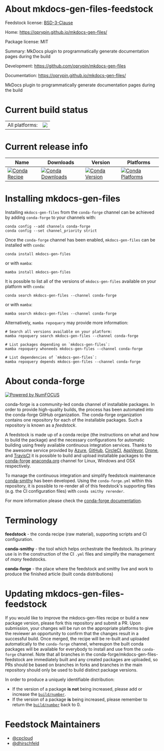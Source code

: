 About mkdocs-gen-files-feedstock
================================

Feedstock license: [BSD-3-Clause](https://github.com/conda-forge/mkdocs-gen-files-feedstock/blob/main/LICENSE.txt)

Home: https://oprypin.github.io/mkdocs-gen-files/

Package license: MIT

Summary: MkDocs plugin to programmatically generate documentation pages during the build

Development: https://github.com/oprypin/mkdocs-gen-files

Documentation: https://oprypin.github.io/mkdocs-gen-files/

MkDocs plugin to programmatically generate documentation pages during the build

Current build status
====================


<table><tr><td>All platforms:</td>
    <td>
      <a href="https://dev.azure.com/conda-forge/feedstock-builds/_build/latest?definitionId=15908&branchName=main">
        <img src="https://dev.azure.com/conda-forge/feedstock-builds/_apis/build/status/mkdocs-gen-files-feedstock?branchName=main">
      </a>
    </td>
  </tr>
</table>

Current release info
====================

| Name | Downloads | Version | Platforms |
| --- | --- | --- | --- |
| [![Conda Recipe](https://img.shields.io/badge/recipe-mkdocs--gen--files-green.svg)](https://anaconda.org/conda-forge/mkdocs-gen-files) | [![Conda Downloads](https://img.shields.io/conda/dn/conda-forge/mkdocs-gen-files.svg)](https://anaconda.org/conda-forge/mkdocs-gen-files) | [![Conda Version](https://img.shields.io/conda/vn/conda-forge/mkdocs-gen-files.svg)](https://anaconda.org/conda-forge/mkdocs-gen-files) | [![Conda Platforms](https://img.shields.io/conda/pn/conda-forge/mkdocs-gen-files.svg)](https://anaconda.org/conda-forge/mkdocs-gen-files) |

Installing mkdocs-gen-files
===========================

Installing `mkdocs-gen-files` from the `conda-forge` channel can be achieved by adding `conda-forge` to your channels with:

```
conda config --add channels conda-forge
conda config --set channel_priority strict
```

Once the `conda-forge` channel has been enabled, `mkdocs-gen-files` can be installed with `conda`:

```
conda install mkdocs-gen-files
```

or with `mamba`:

```
mamba install mkdocs-gen-files
```

It is possible to list all of the versions of `mkdocs-gen-files` available on your platform with `conda`:

```
conda search mkdocs-gen-files --channel conda-forge
```

or with `mamba`:

```
mamba search mkdocs-gen-files --channel conda-forge
```

Alternatively, `mamba repoquery` may provide more information:

```
# Search all versions available on your platform:
mamba repoquery search mkdocs-gen-files --channel conda-forge

# List packages depending on `mkdocs-gen-files`:
mamba repoquery whoneeds mkdocs-gen-files --channel conda-forge

# List dependencies of `mkdocs-gen-files`:
mamba repoquery depends mkdocs-gen-files --channel conda-forge
```


About conda-forge
=================

[![Powered by
NumFOCUS](https://img.shields.io/badge/powered%20by-NumFOCUS-orange.svg?style=flat&colorA=E1523D&colorB=007D8A)](https://numfocus.org)

conda-forge is a community-led conda channel of installable packages.
In order to provide high-quality builds, the process has been automated into the
conda-forge GitHub organization. The conda-forge organization contains one repository
for each of the installable packages. Such a repository is known as a *feedstock*.

A feedstock is made up of a conda recipe (the instructions on what and how to build
the package) and the necessary configurations for automatic building using freely
available continuous integration services. Thanks to the awesome service provided by
[Azure](https://azure.microsoft.com/en-us/services/devops/), [GitHub](https://github.com/),
[CircleCI](https://circleci.com/), [AppVeyor](https://www.appveyor.com/),
[Drone](https://cloud.drone.io/welcome), and [TravisCI](https://travis-ci.com/)
it is possible to build and upload installable packages to the
[conda-forge](https://anaconda.org/conda-forge) [anaconda.org](https://anaconda.org/)
channel for Linux, Windows and OSX respectively.

To manage the continuous integration and simplify feedstock maintenance
[conda-smithy](https://github.com/conda-forge/conda-smithy) has been developed.
Using the ``conda-forge.yml`` within this repository, it is possible to re-render all of
this feedstock's supporting files (e.g. the CI configuration files) with ``conda smithy rerender``.

For more information please check the [conda-forge documentation](https://conda-forge.org/docs/).

Terminology
===========

**feedstock** - the conda recipe (raw material), supporting scripts and CI configuration.

**conda-smithy** - the tool which helps orchestrate the feedstock.
                   Its primary use is in the construction of the CI ``.yml`` files
                   and simplify the management of *many* feedstocks.

**conda-forge** - the place where the feedstock and smithy live and work to
                  produce the finished article (built conda distributions)


Updating mkdocs-gen-files-feedstock
===================================

If you would like to improve the mkdocs-gen-files recipe or build a new
package version, please fork this repository and submit a PR. Upon submission,
your changes will be run on the appropriate platforms to give the reviewer an
opportunity to confirm that the changes result in a successful build. Once
merged, the recipe will be re-built and uploaded automatically to the
`conda-forge` channel, whereupon the built conda packages will be available for
everybody to install and use from the `conda-forge` channel.
Note that all branches in the conda-forge/mkdocs-gen-files-feedstock are
immediately built and any created packages are uploaded, so PRs should be based
on branches in forks and branches in the main repository should only be used to
build distinct package versions.

In order to produce a uniquely identifiable distribution:
 * If the version of a package **is not** being increased, please add or increase
   the [``build/number``](https://docs.conda.io/projects/conda-build/en/latest/resources/define-metadata.html#build-number-and-string).
 * If the version of a package **is** being increased, please remember to return
   the [``build/number``](https://docs.conda.io/projects/conda-build/en/latest/resources/define-metadata.html#build-number-and-string)
   back to 0.

Feedstock Maintainers
=====================

* [@cpcloud](https://github.com/cpcloud/)
* [@dhirschfeld](https://github.com/dhirschfeld/)

